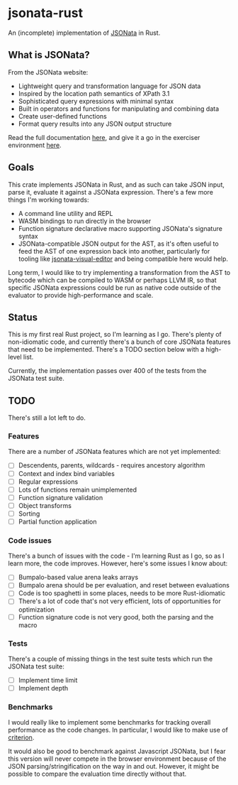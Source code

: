 # jsonata-rust

An (incomplete) implementation of [JSONata](https://jsonata.org) in Rust.

## What is JSONata?

From the JSONata website:

- Lightweight query and transformation language for JSON data
- Inspired by the location path semantics of XPath 3.1
- Sophisticated query expressions with minimal syntax
- Built in operators and functions for manipulating and combining data
- Create user-defined functions
- Format query results into any JSON output structure

Read the full documentation [here](https://docs.jsonata.org/overview.html), and give it a go in the exerciser environment [here](https://try.jsonata.org).

## Goals

This crate implements JSONata in Rust, and as such can take JSON input, parse it, evaluate it against a JSONata expression. There's a few more things I'm working towards:

- A command line utility and REPL
- WASM bindings to run directly in the browser
- Function signature declarative macro supporting JSONata's signature syntax
- JSONata-compatible JSON output for the AST, as it's often useful to feed the AST of one expression back into another, particularly for tooling like [jsonata-visual-editor](https://github.com/jsonata-ui/jsonata-visual-editor) and being compatible here would help.

Long term, I would like to try implementing a transformation from the AST to bytecode which can be compiled to WASM or perhaps LLVM IR, so that specific JSONata expressions could be run as native code
outside of the evaluator to provide high-performance and scale.

## Status

This is my first real Rust project, so I'm learning as I go. There's plenty of non-idiomatic code, and currently there's a bunch of core JSONata features that need to be implemented. There's a TODO section below with a high-level list.

Currently, the implementation passes over 400 of the tests from the JSONata test suite.

## TODO

There's still a lot left to do.

### Features

There are a number of JSONata features which are not yet implemented:

- [ ] Descendents, parents, wildcards - requires ancestory algorithm
- [ ] Context and index bind variables
- [ ] Regular expressions
- [ ] Lots of functions remain unimplemented
- [ ] Function signature validation
- [ ] Object transforms
- [ ] Sorting
- [ ] Partial function application

### Code issues

There's a bunch of issues with the code - I'm learning Rust as I go, so as I learn more, the code improves. However, here's some issues I know about:

- [ ] Bumpalo-based value arena leaks arrays
- [ ] Bumpalo arena should be per evaluation, and reset between evaluations
- [ ] Code is too spaghetti in some places, needs to be more Rust-idiomatic
- [ ] There's a lot of code that's not very efficient, lots of opportunities for optimization
- [ ] Function signature code is not very good, both the parsing and the macro

### Tests

There's a couple of missing things in the test suite tests which run the JSONata test suite:

- [ ] Implement time limit
- [ ] Implement depth

### Benchmarks

I would really like to implement some benchmarks for tracking overall performance as the code changes.
In particular, I would like to make use of [criterion](https://docs.rs/criterion/latest/criterion/).

It would also be good to benchmark against Javascript JSONata, but I fear this version will never
compete in the browser environment because of the JSON parsing/stringification on the way in and out.
However, it might be possible to compare the evaluation time directly without that.
